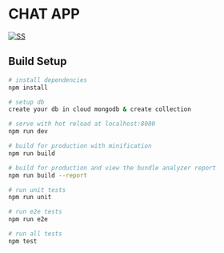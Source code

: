 # CHAT APP

[![SS](https://user-images.githubusercontent.com/39787908/226221502-362aca14-f454-49f7-9f5a-3aec9684ddbc.png)](#)

## Build Setup

``` bash
# install dependencies
npm install

# setup db
create your db in cloud mongodb & create collection

# serve with hot reload at localhost:8080
npm run dev

# build for production with minification
npm run build

# build for production and view the bundle analyzer report
npm run build --report

# run unit tests
npm run unit

# run e2e tests
npm run e2e

# run all tests
npm test
```

